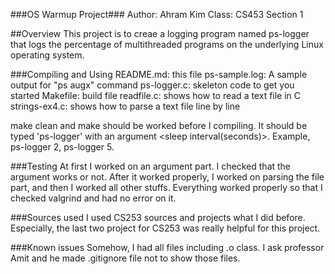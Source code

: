 
###OS Warmup Project###
Author: Ahram Kim
Class: CS453 Section 1

##Overview
This project is to creae a logging program named ps-logger that logs the percentage of multithreaded programs on the underlying Linux operating system.

###Compiling and Using
README.md: this file
ps-sample.log: A sample output for "ps augx" command
ps-logger.c: skeleton code to get you started
Makefile: build file
readfile.c: shows how to read a text file in C
strings-ex4.c: shows how to parse a text file line by line

make clean and make should be worked before I compiling.
It should be typed 'ps-logger' with an argument <sleep interval(seconds)>. Example, ps-logger 2, ps-logger 5.

###Testing
At first I worked on an argument part. I checked that the argument works or not. After it worked properly, I worked on parsing the file part, and then I worked all other stuffs. Everything worked properly so that I checked valgrind and had no error on it.

###Sources used
I used CS253 sources and projects what I did before. Especially, the last two project for CS253 was really helpful for this project.


###Known issues
Somehow, I had all files including .o class. I ask professor Amit and he made .gitignore file not to show those files. 
